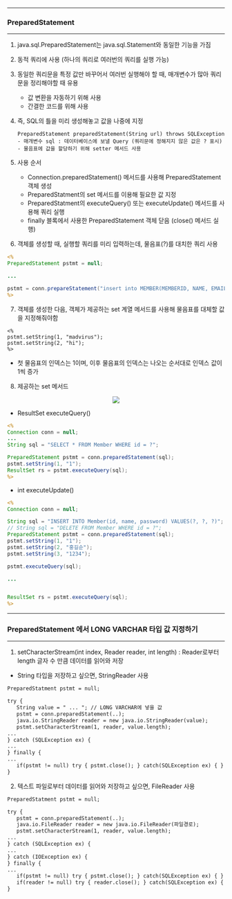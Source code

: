 -----
### PreparedStatement
-----
1. java.sql.PreparedStatement는 java.sql.Statement와 동일한 기능을 가짐
2. 동적 쿼리에 사용 (하나의 쿼리로 여러번의 쿼리를 실행 가능)
3. 동일한 쿼리문을 특정 값만 바꾸어서 여러번 실행해야 할 때, 매개변수가 많아 쿼리문을 정리해야할 때 유용
   - 값 변환을 자동하기 위해 사용
   - 간결한 코드를 위해 사용
    
4. 즉, SQL의 틀을 미리 생성해놓고 값을 나중에 지정
   
       PreparedStatement preparedStatement(String url) throws SQLException
       - 매개변수 sql : 데이터베이스에 보낼 Query (쿼리문에 정해지지 않은 값은 ? 표시)
       - 물음표에 값을 할당하기 위해 setter 메서드 사용

5. 사용 순서
   - Connection.preparedStatement() 메서드를 사용해 PreparedStatement 객체 생성
   - PreparedStatment의 set 메서드를 이용해 필요한 값 지정
   - PreparedStatment의 executeQuery() 또는 executeUpdate() 메서드를 사용해 쿼리 실행
   - finally 블록에서 사용한 PreparedStatement 객체 닫음 (close() 메서드 실행)

6. 객체를 생성할 때, 실행할 쿼리를 미리 입력하는데, 물음표(?)를 대치한 쿼리 사용
```jsp
<%
PreparedStatement pstmt = null;

...

pstmt = conn.prepareStatement("insert into MEMBER(MEMBERID, NAME, EMAIL) VALUES (?, ? ,?)");
%>
```

7. 객체를 생성한 다음, 객체가 제공하는 set 계열 메서드를 사용해 물음표를 대체할 값을 지정해줘야함
```
<%
pstmt.setString(1, "madvirus");
pstmt.setString(2, "hi");
%>
```
  - 첫 물음표의 인덱스는 1이며, 이후 물음표의 인덱스는 나오는 순서대로 인덱스 값이 1씩 증가

8. 제공하는 set 메서드
<div align = "center">
<img src="https://github.com/sooyounghan/Web/assets/34672301/c0c3b5b4-b249-4774-b6cf-f7a45318b9cf">
</div>

  - ResultSet executeQuery()
```jsp
<%
Connection conn = null;
...
String sql = "SELECT * FROM Member WHERE id = ?";

PreparedStatement pstmt = conn.preparedStatement(sql);
pstmt.setString(1, "1");
ResultSet rs = pstmt.executeQuery(sql);
%>
```

  - int executeUpdate()
```jsp
<%
Connection conn = null;

String sql = "INSERT INTO Member(id, name, password) VALUES(?, ?, ?)";
// String sql = "DELETE FROM Member WHERE id = ?";
PreparedStatement pstmt = conn.preparedStatement(sql);
pstmt.setString(1, "1");
pstmt.setString(2, "홍길순");
pstmt.setString(3, "1234");

pstmt.executeQuery(sql);

...


ResultSet rs = pstmt.executeQuery(sql);
%>
```

-----
### PreparedStatement 에서 LONG VARCHAR 타입 값 지정하기
-----
1. setCharacterStream(int index, Reader reader, int length) : Reader로부터 length 글자 수 만큼 데이터를 읽어와 저장
  - String 타입을 저장하고 싶으면, StringReader 사용
```jsp
PreparedStatment pstmt = null;

try {
   String value = " ... "; // LONG VARCHAR에 넣을 값
   pstmt = conn.preparedStatement(..);
   java.io.StringReader reader = new java.io.StringReader(value);
   pstmt.setCharacterStream(1, reader, value.length);
...
} catch (SQLException ex) {
...
} finally {
...
   if(pstmt != null) try { pstmt.close(); } catch(SQLException ex) { }
}
```

2. 텍스트 파일로부터 데이터를 읽어와 저장하고 싶으면, FileReader 사용
```jsp
PreparedStatment pstmt = null;

try {
   pstmt = conn.preparedStatement(..);
   java.io.FileReader reader = new java.io.FileReader(파일경로);
   pstmt.setCharacterStream(1, reader, value.length);
...
} catch (SQLException ex) {
...
} catch (IOException ex) {
} finally {
...
   if(pstmt != null) try { pstmt.close(); } catch(SQLException ex) { }
   if(reader != null) try { reader.close(); } catch(SQLException ex) { }
}
```
